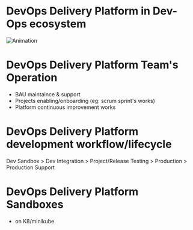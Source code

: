 # DevOps Delivery Platform in Dev-Ops ecosystem
![Animation](/docs/DevOpsEcosystem4.gif)

# DevOps Delivery Platform Team's Operation
* BAU maintaince & support
* Projects enabling/onboarding (eg: scrum sprint's works)
* Platform continuous improvement works

# DevOps Delivery Platform development workflow/lifecycle
Dev Sandbox > Dev Integration > Project/Release Testing > Production > Production Support

# DevOps Delivery Platform Sandboxes 
*  on K8/minikube 
